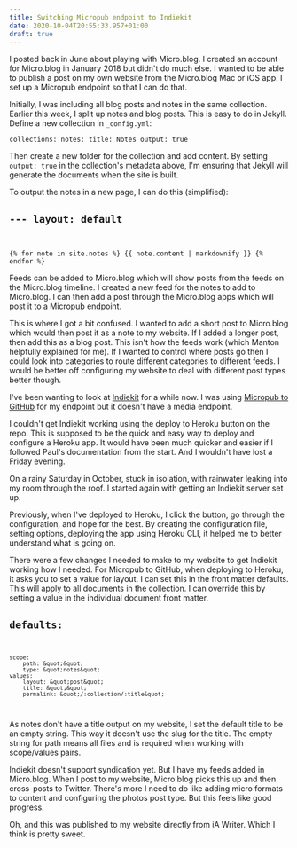 ```yaml
---
title: Switching Micropub endpoint to Indiekit
date: 2020-10-04T20:55:33.957+01:00
draft: true
---
```

I posted back in June about playing with Micro.blog. I created an account for Micro.blog in January 2018 but didn't do much else. I wanted to be able to publish a post on my own website from the Micro.blog Mac or iOS app. I set up a Micropub endpoint so that I can do that.

Initially, I was including all blog posts and notes in the same collection. Earlier this week, I split up notes and blog posts. This is easy to do in Jekyll. Define a new collection in <code>_config.yml</code>:

<code>collections:
    notes:
        title: Notes
        output: true
</code>

Then create a new folder for the collection and add content. By setting <code>output: true</code> in the collection's metadata above, I'm ensuring that Jekyll will generate the documents when the site is built.

To output the notes in a new page, I can do this (simplified):

<code>---
layout: default
---

{% for note in site.notes %}
    {{ note.content | markdownify }}
{% endfor %}
</code>

Feeds can be added to Micro.blog which will show posts from the feeds on the Micro.blog timeline. I created a new feed for the notes to add to Micro.blog. I can then add a post through the Micro.blog apps which will post it to a Micropub endpoint.

This is where I got a bit confused. I wanted to add a short post to Micro.blog which would then post it as a note to my website. If I added a longer post, then add this as a blog post. This isn't how the feeds work (which Manton helpfully explained for me). If I wanted to control where posts go then I could look into categories to route different categories to different feeds. I would be better off configuring my website to deal with different post types better though.

I've been wanting to look at [Indiekit](https://github.com/getindiekit/indiekit) for a while now. I was using [Micropub to GitHub](https://github.com/voxpelli/webpage-micropub-to-github) for my endpoint but it doesn't have a media endpoint.

I couldn't get Indiekit working using the deploy to Heroku button on the repo. This is supposed to be the quick and easy way to deploy and configure a Heroku app. It would have been much quicker and easier if I followed Paul's documentation from the start. And I wouldn't have lost a Friday evening.

On a rainy Saturday in October, stuck in isolation, with rainwater leaking into my room through the roof. I started again with getting an Indiekit server set up.

Previously, when I've deployed to Heroku, I click the button, go through the configuration, and hope for the best. By creating the configuration file, setting options, deploying the app using Heroku CLI, it helped me to better understand what is going on.

There were a few changes I needed to make to my website to get Indiekit working how I needed. For Micropub to GitHub, when deploying to Heroku, it asks you to set a value for layout. I can set this in the front matter defaults. This will apply to all documents in the collection. I can override this by setting a value in the individual document front matter.

<code>defaults:
-
    scope:
        path: &quot;&quot;
        type: &quot;notes&quot;
    values:
        layout: &quot;post&quot;
        title: &quot;&quot;
        permalink: &quot;/:collection/:title&quot;
</code>

As notes don't have a title output on my website, I set the default title to be an empty string. This way it doesn't use the slug for the title. The empty string for path means all files and is required when working with scope/values pairs.

Indiekit doesn't support syndication yet. But I have my feeds added in Micro.blog. When I post to my website, Micro.blog picks this up and then cross-posts to Twitter. There's more I need to do like adding micro formats to content and configuring the photos post type. But this feels like good progress.

Oh, and this was published to my website directly from iA Writer. Which I think is pretty sweet.
